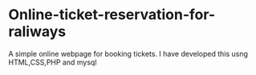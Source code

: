 # Online-ticket-reservation-for-raliways
A simple online webpage for booking tickets. I have developed this usng HTML,CSS,PHP and mysql
